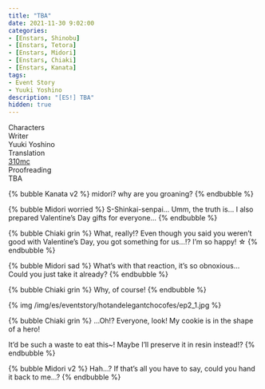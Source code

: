 ```yaml
---
title: "TBA"
date: 2021-11-30 9:02:00
categories:
- [Enstars, Shinobu]
- [Enstars, Tetora]
- [Enstars, Midori]
- [Enstars, Chiaki]
- [Enstars, Kanata]
tags:
- Event Story
- Yuuki Yoshino
description: "[ES!] TBA"
hidden: true
---
```

<div class="three-wrapper" style="--storyColor:#965e7d;--storyColor-rgb:150,94,125;--storyColor-h:326.8;--storyColor-s: 23%;--storyColor-l:47.8%;">
    <div class="info-area">
        <div class="info">
            <div class="info-item characters">
                <div class="label">
                    Characters
                </div>
                <div class="value">
								<a href="/categories/Enstars/Shinobu" character="Shinobu"></a>
                <a href="/categories/Enstars/Tetora" character="Tetora"></a>
                <a href="/categories/Enstars/Chiaki" character="Chiaki"></a>
                <a href="/categories/Enstars/Midori" character="Midori"></a>
                <a href="/categories/Enstars/Kanata" character="Kanata"></a>
                </div>
            </div>
            <div class="info-item one">
                <div class="label">
                    Writer
                </div>
                <div class="value">
                    Yuuki Yoshino
                </div>
            </div>
            <div class="info-item two">
                <div class="label">
                    Translation
                </div>
                <div class="value">
                    <a href="/about">310mc</a>
                </div>
            </div>
            <div class="info-item three">
                <div class="label">
                   Proofreading
                </div>
                <div class="value">
                    TBA
                </div>
            </div>
        </div>
    </div>
</div>

<!-- more -->

{% bubble Kanata v2 %}
midori? why are you groaning?
{% endbubble %}

{% bubble Midori worried %}
S-Shinkai-senpai… Umm, the truth is… I also prepared Valentine’s Day gifts for everyone…
{% endbubble %}

{% bubble Chiaki grin %}
What, really!? Even though you said you weren’t good with Valentine’s Day, you got something for us…!? I’m so happy! ☆
{% endbubble %}

{% bubble Midori sad %}
What’s with that reaction, it’s so obnoxious… Could you just take it already?
{% endbubble %}

{% bubble Chiaki grin %}
Why, of course!
{% endbubble %}

{% img /img/es/eventstory/hotandelegantchocofes/ep2_1.jpg %}

{% bubble Chiaki grin %}
…Oh!? Everyone, look! My cookie is in the shape of a hero!

It’d be such a waste to eat this~! Maybe I’ll preserve it in resin instead!?
{% endbubble %}

{% bubble Midori v2 %}
Hah…? If that’s all you have to say, could you hand it back to me…?
{% endbubble %}
